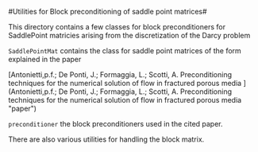 #Utilities for Block preconditioning of saddle point matrices#

This directory contains a few classes for block preconditioners for SaddlePoint matricies arising from the discretization of the Darcy problem

`SaddlePointMat` contains the class for saddle point matrices of the form explained in the paper

 [Antonietti,p.f.; De Ponti, J.; Formaggia, L.; Scotti, A. Preconditioning techniques for the numerical solution of flow in fractured porous media
](Antonietti,p.f.; De Ponti, J.; Formaggia, L.; Scotti, A. Preconditioning techniques for the numerical solution of flow in fractured porous media
 "paper")
 
 `preconditioner` the block preconditioners used in the cited paper.
 
 There are also various utilities for handling the block matrix.
